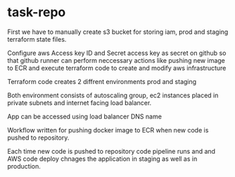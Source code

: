# task-repo

First we have to manually create s3 bucket for storing iam, prod and staging terraform state files.

Configure aws Access key ID and Secret access key as secret on github so that github runner can perform neccessary actions like pushing new image to ECR and execute terraform code to create and modify aws infrastructure

Terraform code creates 2 diffrent environments prod and staging

Both environment consists of autoscaling group, ec2 instances placed in private subnets and internet facing load balancer.

App can be accessed using load balancer DNS name

Workflow written for pushing docker image to ECR when new code is pushed to repository.
 
Each time new code is pushed to repository code pipeline runs and and AWS code deploy chnages the application in staging as well as in production.

